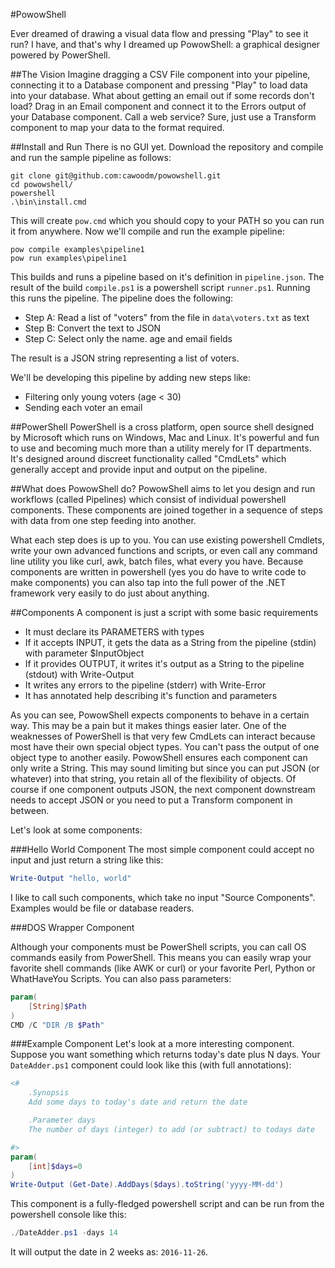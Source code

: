 #PowowShell

Ever dreamed of drawing a visual data flow and pressing "Play" to see it run?
I have, and that's why I dreamed up PowowShell: a graphical designer powered
by PowerShell.

##The Vision
Imagine dragging a CSV File component into your pipeline, connecting it to a 
Database component and pressing "Play" to load data into your database. What
about getting an email out if some records don't load? Drag in an Email component
and connect it to the Errors output of your Database component. Call a web service?
Sure, just use a Transform component to map your data to the format required.

##Install and Run
There is no GUI yet. Download the repository and compile and run the sample pipeline as follows:
```
git clone git@github.com:cawoodm/powowshell.git
cd powowshell/
powershell
.\bin\install.cmd
```
This will create `pow.cmd` which you should copy to your PATH so you can run it from anywhere.
Now we'll compile and run the example pipeline:
```
pow compile examples\pipeline1
pow run examples\pipeline1
```

This builds and runs a pipeline based on it's definition in `pipeline.json`.
The result of the build `compile.ps1` is a powershell script `runner.ps1`. Running this runs the pipeline.
The pipeline does the following:
* Step A: Read a list of "voters" from the file in `data\voters.txt` as text
* Step B: Convert the text to JSON
* Step C: Select only the name. age and email fields

The result is a JSON string representing a list of voters.

We'll be developing this pipeline by adding new steps like:

* Filtering only young voters (age < 30)
* Sending each voter an email

##PowerShell
PowerShell is a cross platform, open source shell designed by Microsoft which
runs on Windows, Mac and Linux. It's powerful and fun to use and becoming much
more than a utility merely for IT departments. It's designed around discreet
functionality called "CmdLets" which generally accept and provide input and 
output on the pipeline.

##What does PowowShell do?
PowowShell aims to let you design and run workflows (called Pipelines) which
consist of individual powershell components. These components are joined together
in a sequence of steps with data from one step feeding into another.

What each step does is up to you. You can use existing powershell Cmdlets, write
your own advanced functions and scripts, or even call any command line utility
you like curl, awk, batch files, what every you have. Because components are written
in powershell (yes you do have to write code to make components) you can also tap into
the full power of the .NET framework very easily to do just about anything.

##Components
A component is just a script with some basic requirements
* It must declare its PARAMETERS with types
* If it accepts INPUT, it gets the data as a String from the pipeline (stdin) with parameter $InputObject
* If it provides OUTPUT, it writes it's output as a String to the pipeline (stdout) with Write-Output
* It writes any errors to the pipeline (stderr) with Write-Error
* It has annotated help describing it's function and parameters

As you can see, PowowShell expects components to behave in a certain way. This may be a pain but it makes things easier later. One of the weaknesses of PowerShell is that very few CmdLets can interact because most have their own special object types. You can't pass the output of one object type to another easily. PowowShell ensures each component can only write a String. This may sound limiting but since you can put JSON (or whatever) into that string, you retain all of the flexibility of objects. Of course if one component outputs JSON, the next component downstream needs to accept JSON or you need to put a Transform component in between.

Let's look at some components:

###Hello World Component
The most simple component could accept no input and just return a string like this:
```powershell
Write-Output "hello, world"
```

I like to call such components, which take no input "Source Components". Examples would be file or database readers.

###DOS Wrapper Component

Although your components must be PowerShell scripts, you can call OS commands easily from PowerShell. This means you can easily wrap your favorite shell commands (like AWK or curl) or your favorite Perl, Python or WhatHaveYou Scripts. You can also pass parameters:
```powershell
param(
    [String]$Path
)
CMD /C "DIR /B $Path"
```

###Example Component
Let's look at a more interesting component. Suppose you want something which returns today's date plus N days. Your `DateAdder.ps1` component could look
like this (with full annotations):
```powershell
<#
    .Synopsis
    Add some days to today's date and return the date

    .Parameter days
    The number of days (integer) to add (or subtract) to todays date

#>
param(
    [int]$days=0
)
Write-Output (Get-Date).AddDays($days).toString('yyyy-MM-dd')
```

This component is a fully-fledged powershell script and can be run from the powershell console like this:
```powershell
./DateAdder.ps1 -days 14
```
It will output the date in 2 weeks as: `2016-11-26`.